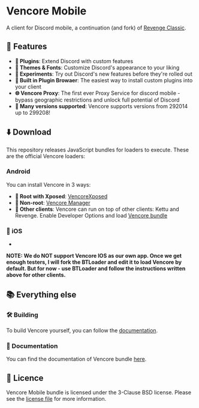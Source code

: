 # Vencore Mobile 


A client for Discord mobile, a continuation (and fork) of [Revenge Classic](https://github.com/revenge-mod/revenge-bundle).

## 💪 Features

- **🔌 Plugins**: Extend Discord with custom features
- **🎨 Themes & Fonts**: Customize Discord's appearance to your liking
- **🧪 Experiments**: Try out Discord's new features before they're rolled out 
- **🔌 Built in Plugin Browaer**: The easiest way to install custom plugins into your client
- **🌐 Vencore Proxy**: The first ever Proxy Service for discord mobile - bypass geographic restrictions and unlock full potential of Discord
- **📌 Many versions supported**: Vencore supports versions from 292014 up to 299208!

## ⬇️ Download

This repository releases JavaScript bundles for loaders to execute. These are the official Vencore loaders:

### Android

You can install Vencore in 3 ways:

- **🐧 Root with Xposed**: [VencoreXposed](https://github.com/ApexTeamPL/venmobile-xposed/releases/latest)
- **📱 Non-root**: [Vencore Manager](https://github.com/ApexTeamPL/venmobile-manager/releases/latest)
- **📲 Other clients**: Vencore can run on top of other clients: Kettu and Revenge. Enable Developer Options and load [Vencore bundle](https://github.com/ApexTeamPL/venmobile-bundle/releases/download/latest/vencore.js)

### 🍎 iOS

- 
**NOTE: We do NOT support Vencore IOS as our own app. Once we get enough testers, I will fork the BTLoader and edit it to load Vencore by default. But for now - use BTLoader and follow the instructions written above for other clients.**

## 📚 Everything else

### 🛠️ Building

To build Vencore yourself, you can follow the [documentation](/docs).

### 📃 Documentation

You can find the documentation of Vencore bundle [here](/docs).

## 📜 Licence

Vencore Mobile bundle is licensed under the 3-Clause BSD license. Please see the [license file](LICENSE) for more information.
